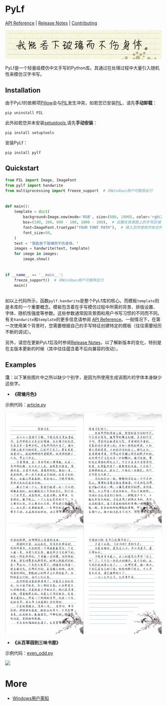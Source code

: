 # PyLf
[API Reference](docs/API-Reference.md) |
[Release Notes](NEWS.md) |
[Contributing](docs/CONTRIBUTING.md)

![](examples/out/motto.png)

PyLf是一个轻量级模仿中文手写的Python库。其通过在处理过程中大量引入随机性来模仿汉字书写。


## Installation
由于PyLf的依赖项[Pillow][Pillow-homepage]会与[PIL][PIL-homepage]发生冲突，如若您已安装[PIL][PIL-homepage]，请先**手动卸载**：
```commandline
pip uninstall PIL
```
此外如若您并未安装[setuptools][setuptools-homepage],请先**手动安装**：
```commandline
pip install setuptools
```
安装PyLf：
```commandline
pip install pylf
```


## Quickstart
```python
from PIL import Image, ImageFont
from pylf import handwrite
from multiprocessing import freeze_support  # 非Windows用户可删除此行


def main():
    template = dict(
        background=Image.new(mode='RGB', size=(800, 1000), color='rgb(255, 255, 255)'),
        box=(100, 200, 800 - 100, 1000 - 200),  # 设置在背景图上的手写区域
        font=ImageFont.truetype("YOUR FONT PATH"),  # 填入您所使用字体文件的路径
        font_size=50,
    )
    text = "我能吞下玻璃而不伤身体。"
    images = handwrite(text, template)
    for image in images:
        image.show()


if __name__ == '__main__':
    freeze_support()  # 非Windows用户可删除此行
    main()
    
```
如以上代码所示，函数`pylf.handwrite`是整个PyLf库的核心。而模板`template`则是本库的一个重要概念。模板包含着在手写模仿过程中所需的背景、排版设置、
字体、随机性强度等参数。这些参数通常因背景图和用户书写习惯的不同而不同。有关`handwrite`和`template`的更多信息请参阅
[API Reference](docs/API-Reference.md)。一般情况下，在第一次使用某个背景时，您需要根据自己的手写特征创建特定的模板（往往需要经历不断的调试）。

另外，请您在更新PyLf后及时参阅[Release Notes](NEWS.md)，以了解新版本的变化，特别是在主版本更新的时候（其中往往蕴含着不后向兼容的改动）。


## Examples
**注**：以下某些图片中之所以缺少个别字，是因为所使用生成该图片的字体本身缺少这些字。

* __《荷塘月色》__ <br>

示例代码：[article.py](examples/article.py)

![](examples/out/荷塘月色.png)


* __《从百草园到三味书屋》__ <br>

示例代码：[even_odd.py](examples/even_odd.py)

![](examples/out/从百草园到三味书屋.png)

# More
* [Windows用户需知](docs/more/Windows用户需知.md)


[PIL-homepage]: http://www.pythonware.com/products/pil/
[Pillow-homepage]: https://python-pillow.org/
[setuptools-homepage]: https://pypi.python.org/pypi/setuptools